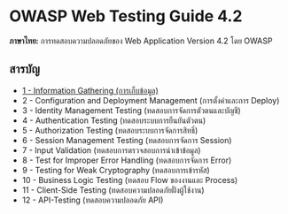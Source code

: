 # OWASP Web Testing Guide 4.2
**ภาษาไทย:** การทดสอบความปลอดภัยของ Web Application Version 4.2 โดย OWASP

## สารบัญ
- [1 - Information Gathering (การเก็บข้อมูล)](./1-Information_Gathering/README.md)
- 2 - Configuration and Deployment Management (การตั้งค่าและการ Deploy)
- 3 - Identity Management Testing (ทดสอบการจัดการตัวตนและบัญชี)
- 4 - Authentication Testing (ทดสอบระบบการยืนยันตัวตน)
- 5 - Authorization Testing (ทดสอบระบบการจัดการสิทธิ์)
- 6 - Session Management Testing (ทดสอบการจัดการ Session)
- 7 - Input Validation (ทดสอบการตรวจสอบการนำเข้าข้อมูล)
- 8 - Test for Improper Error Handling (ทดสอบการจัดการ Error)
- 9 - Testing for Weak Cryptography (ทดสอบการเข้ารหัส)
- 10 - Business Logic Testing (ทดสอบ Flow ของงานและ Process)
- 11 - Client-Side Testing (ทดสอบความปลอดภัยฝั่งผู้ใช้งาน)
- 12 - API-Testing (ทดสอบความปลอดภัย API)